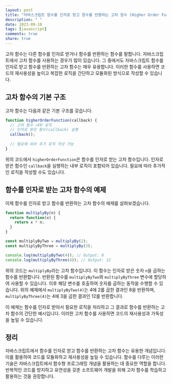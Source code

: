```yaml
---
layout: post
title: "자바스크립트 함수를 인자로 받고 함수를 반환하는 고차 함수 (Higher Order Functions that Take Functions as Arguments and Return Functions)"
description: " "
date: 2023-09-10
tags: [javascript]
comments: true
share: true
---
```


고차 함수는 다른 함수를 인자로 받거나 함수를 반환하는 함수를 말합니다. 자바스크립트에서 고차 함수를 사용하는 경우가 많이 있습니다. 그 중에서도 자바스크립트 함수를 인자로 받고 함수를 반환하는 고차 함수는 매우 유용합니다. 이러한 함수를 사용하면 코드의 재사용성을 높이고 복잡한 로직을 간단하고 모듈화된 방식으로 작성할 수 있습니다.

## 고차 함수의 기본 구조

고차 함수는 다음과 같은 기본 구조를 갖습니다.

```javascript
function higherOrderFunction(callback) {
  // 고차 함수 내부 로직
  // 인자로 받은 함수(callback) 실행
  callback();
  
  // 필요에 따라 추가 로직 작성 가능
}
```

위의 코드에서 `higherOrderFunction`은 함수를 인자로 받는 고차 함수입니다. 인자로 받은 함수인 `callback`을 실행하는 내부 로직이 포함되어 있습니다. 필요에 따라 추가적인 로직을 작성할 수도 있습니다.

## 함수를 인자로 받는 고차 함수의 예제

이제 함수를 인자로 받고 함수를 반환하는 고차 함수의 예제를 살펴보겠습니다.

```javascript
function multiplyBy(n) {
  return function(x) {
    return x * n;
  }
}

const multiplyByTwo = multiplyBy(2);
const multiplyByThree = multiplyBy(3);

console.log(multiplyByTwo(4)); // Output: 8
console.log(multiplyByThree(4)); // Output: 12
```

위의 코드는 `multiplyBy`라는 고차 함수입니다. 이 함수는 인자로 받은 숫자 `n`을 곱하는 함수를 반환합니다. 반환된 함수를 `multiplyByTwo`와 `multiplyByThree` 변수에 할당하여 사용할 수 있습니다. 이후 해당 변수를 호출하여 숫자를 곱하는 동작을 수행할 수 있습니다. 위의 예제에서 `multiplyByTwo(4)`는 4에 2를 곱한 결과인 8을 반환하며, `multiplyByThree(4)`는 4에 3을 곱한 결과인 12를 반환합니다.

이 예제는 함수를 인자로 받아서 필요한 로직을 처리하고 그 결과로 함수를 반환하는 고차 함수의 간단한 예시입니다. 이러한 고차 함수를 사용하면 코드의 재사용성과 가독성을 높일 수 있습니다.

## 정리

자바스크립트에서 함수를 인자로 받고 함수를 반환하는 고차 함수는 유용한 개념입니다. 이를 활용하여 코드를 모듈화하고 재사용성을 높일 수 있습니다. 함수를 다루는 이러한 기술은 자바스크립트에서 함수형 프로그래밍 개념을 활용하는 데 중요한 역할을 합니다. 반복적인 코드를 방지하고 유연성을 갖춘 소프트웨어 개발을 위해 고차 함수를 학습하고 활용하는 것을 권장합니다.